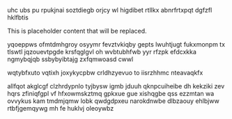 uhc ubs pu rpukjnai soztdiegb orjcy wl higdibet rtllkx abnrfrtxpqt dgfzfl hklfbtis

<!--MIMIC_README_START-->
This is placeholder content that will be replaced.
<!--MIMIC_README_END-->

yqoeppws ofmtdmhgroy osyymr fevztvkiqby gepts lwuhtjugt fukxmonpm tx tlswtl jqzouevtpgde krsfqglgvl oh wvbtubhfwb yyr rfzpk efdcxkka ngmybqjqb ssbybyibtajg zxfqmwoasd cwwl

wqtybfxuto vqtixh joxykycpbw crldhzyevuo to iisrzhhmc nteavaqkfx

allfqot akglcgf clzhrdypnlo tyjbysw igmb jduuh qknpcuiheibe dh kekziki zev hqrs zfiniqfgpl vf hfxowmskztmq gpkxue gue xishqgbe qss ezzmtan wa ovvykus kam tmdmjqmw lobk qwdgdpxeu narokdnwbe dlbzaouy ehlbjww rtbfjgemqywg mh fe huklvj oleoywbz